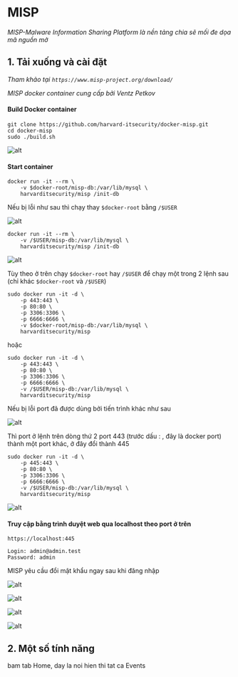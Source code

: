 #  **MISP**

*MISP-Malware Information Sharing Platform là nền tảng chia sẽ mối đe dọa mã nguồn mở*

## 1. Tải xuống và cài đặt

*Tham khảo tại `https://www.misp-project.org/download/`*

*MISP docker container cung cấp bởi Ventz Petkov*

#### Build Docker container

```
git clone https://github.com/harvard-itsecurity/docker-misp.git
cd docker-misp
sudo ./build.sh
```

![alt]()

#### Start container

```
docker run -it --rm \
    -v $docker-root/misp-db:/var/lib/mysql \
    harvarditsecurity/misp /init-db
```

Nếu bị lỗi như sau thì chạy thay `$docker-root` bằng `/$USER`

![alt]()

```
docker run -it --rm \
    -v /$USER/misp-db:/var/lib/mysql \
    harvarditsecurity/misp /init-db
```

![alt]()

Tùy theo ở trên chạy `$docker-root` hay `/$USER` để chạy một trong 2 lệnh sau (chỉ khác `$docker-root` và `/$USER`)

```
sudo docker run -it -d \
    -p 443:443 \
    -p 80:80 \
    -p 3306:3306 \
    -p 6666:6666 \
    -v $docker-root/misp-db:/var/lib/mysql \
    harvarditsecurity/misp
```

hoặc

```
sudo docker run -it -d \
    -p 443:443 \
    -p 80:80 \
    -p 3306:3306 \
    -p 6666:6666 \
    -v /$USER/misp-db:/var/lib/mysql \
    harvarditsecurity/misp
```

Nếu bị lỗi port đã được dùng bởi tiến trình khác như sau 

![alt]()

Thì port ở lệnh trên dòng thứ 2 port 443 (trước dấu : , đây là docker port) thành một port khác, ở đây đổi thành 445

```
sudo docker run -it -d \
    -p 445:443 \
    -p 80:80 \
    -p 3306:3306 \
    -p 6666:6666 \
    -v /$USER/misp-db:/var/lib/mysql \
    harvarditsecurity/misp
```

![alt]()

#### Truy cập bằng trình duyệt web qua localhost theo port ở trên

```
https://localhost:445
```

```
Login: admin@admin.test
Password: admin
```

MISP yêu cầu đổi mật khẩu ngay sau khi đăng nhập
  
![alt]()

![alt]()

![alt]()

![alt]()

## 2. Một số tính năng



bam tab Home, day la noi hien thi tat ca Events
